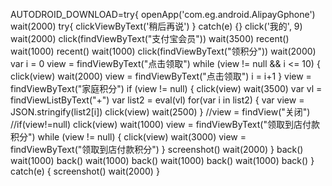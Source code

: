 AUTODROID_DOWNLOAD=try{
openApp('com.eg.android.AlipayGphone')
wait(2000)
try{ clickViewByText('稍后再说') } catch(e) {}
click('我的', 9)
wait(2000)
click(findViewByText("支付宝会员"))
wait(3500)
recent()
wait(1000)
recent()
wait(1000)
click(findViewByText("领积分"))
wait(2000)
var i = 0
view = findViewByText("点击领取")
while (view != null && i <= 10) {
    click(view)
    wait(2000)
    view = findViewByText("点击领取")
    i = i+1
}
view = findViewByText("家庭积分")
if (view != null) {
    click(view)
    wait(3500)
    var vl = findViewListByText("+")
var list2 = eval(vl)
 for(var i in list2) {
       var view = JSON.stringify(list2[i])
        click(view)
        wait(2500)
    }
//view = findView("关闭")
//if(view!=null) click(view)
wait(1000)
    view = findViewByText("领取到店付款积分")
    while (view != null) {
        click(view)
        wait(3000)
        view = findViewByText("领取到店付款积分")
    }
screenshot()
wait(2000)
}
back()
wait(1000)
back()
wait(1000)
back()
wait(1000)
back()
wait(1000)
back()
} catch(e) {
screenshot()
wait(2000)
}

